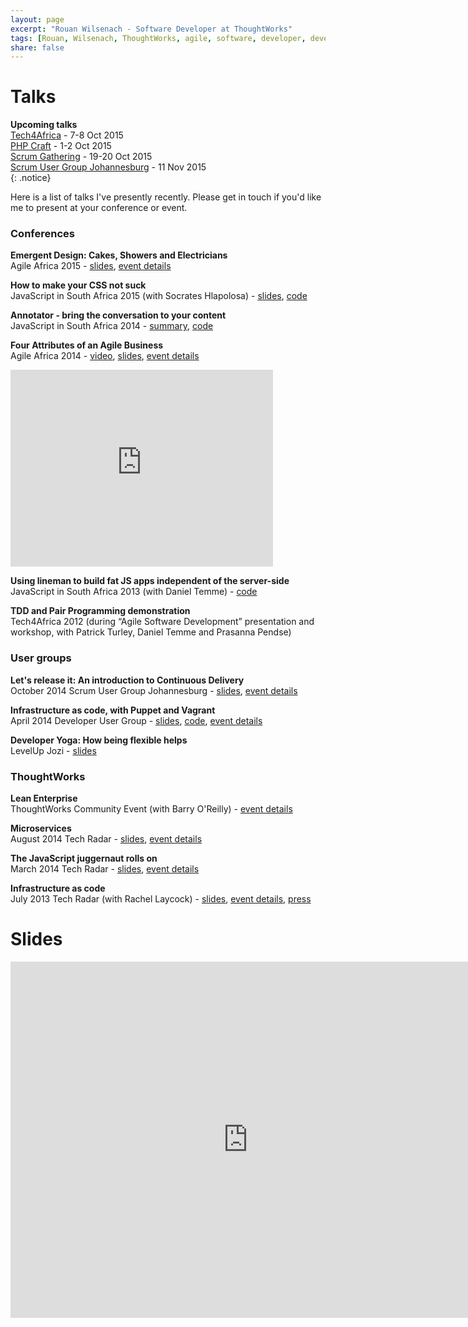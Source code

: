 ```yaml
---
layout: page
excerpt: "Rouan Wilsenach - Software Developer at ThoughtWorks"
tags: [Rouan, Wilsenach, ThoughtWorks, agile, software, developer, development, continuous, delivery]
share: false
---
```

# Talks

__Upcoming talks__  
[Tech4Africa](http://t4a2015.sched.org/event/c1af75599f69612f590d3a3f01099961) - 7-8 Oct 2015  
[PHP Craft](http://phpsouthafrica.com/#schedule) - 1-2 Oct 2015  
[Scrum Gathering](http://sugsa.org.za/scrum-gathering-south-africa-2015/speakers/rouan-wilsenach-heroes-need-sleep-too-techniques-for-stress-free-software-releases/) - 19-20 Oct 2015  
[Scrum User Group Johannesburg](http://www.meetup.com/Scrum-User-Group-Johannesburg/events/219835943/) - 11 Nov 2015  
{: .notice}

Here is a list of talks I've presently recently. Please get in touch if you'd like me to present at your conference or event.

### Conferences

__Emergent Design: Cakes, Showers and Electricians__  
Agile Africa 2015 - [slides](http://www.slideshare.net/rouanw/emergent-design-cakes-showers-and-electricians), [event details](http://agileafrica.jcse.org.za/proposal/emergent-design-cakes-showers-and-electricians)

__How to make your CSS not suck__  
JavaScript in South Africa 2015 (with Socrates Hlapolosa) - [slides](http://www.slideshare.net/rouanw/how-to-make-your-css-not-suck), [code](https://github.com/rouanw/style-guide-demo)

__Annotator - bring the conversation to your content__  
JavaScript in South Africa 2014 - [summary](http://www.jsinsa.com/jsinsa/2014/files/cheatsheet/JSinSA%202014%20handout%20-%20Annotator.pdf), [code](https://github.com/rouanw/jsinsa2014)

__Four Attributes of an Agile Business__  
Agile Africa 2014 - [video](https://www.youtube.com/watch?v=yBAhKK3_1j8), [slides](http://www.slideshare.net/rouanw/four-attributes-of-an-agile-business), [event details](http://agileafrica.jcse.org.za/node/36)

<iframe width="420" height="315" src="https://www.youtube.com/embed/yBAhKK3_1j8" frameborder="0" allowfullscreen></iframe>
<br/>

__Using lineman to build fat JS apps independent of the server-side__  
JavaScript in South Africa 2013 (with Daniel Temme) - [code](https://github.com/dmt/tourism-app)

__TDD and Pair Programming demonstration__  
Tech4Africa 2012 (during “Agile Software Development” presentation and workshop, with Patrick Turley, Daniel Temme and Prasanna Pendse)

### User groups

__Let's release it: An introduction to Continuous Delivery__  
October 2014 Scrum User Group Johannesburg - [slides](https://www.slideshare.net/rouanw/lets-release-it-an-intro-to-continuous-delivery), [event details](http://www.meetup.com/Scrum-User-Group-Johannesburg/events/197501852/)

__Infrastructure as code, with Puppet and Vagrant__  
April 2014 Developer User Group - [slides](http://www.slideshare.net/rouanw/infrastructure-as-code-51794189), [code](https://github.com/rouanw/infrastructure-as-code-dug), [event details](http://www.meetup.com/DeveloperUG/events/146654382/)

__Developer Yoga: How being flexible helps__  
LevelUp Jozi - [slides](https://github.com/rouanw/developer-yoga)

### ThoughtWorks

__Lean Enterprise__  
ThoughtWorks Community Event (with Barry O'Reilly) - [event details](http://info.thoughtworks.com/lean-enterprise-community-registration-page-sa.html)

__Microservices__  
August 2014 Tech Radar - [slides](http://www.slideshare.net/rouanw/microservices-rouan-wilsenach), [event details](http://info.thoughtworks.com/techradar-event-2aug2014-johannesburg-registration.html)

__The JavaScript juggernaut rolls on__  
March 2014 Tech Radar - [slides](http://www.slideshare.net/rouanw/thoughtworks-tech-radar-jan-2014), [event details](http://info.thoughtworks.com/techradar-event-johannesburg-4march2014-registration.html)

__Infrastructure as code__  
July 2013 Tech Radar (with Rachel Laycock) - [slides](http://www.slideshare.net/rouanw/may-2013-thoughtworks-tech-radar), [event details](http://info.thoughtworks.com/tech_radar_event_18_july_2013_registration_page.html), [press](http://www.htxt.co.za/2013/07/19/thoughtworks-wants-to-burn-your-servers/)

# Slides

<iframe src="http://www.slideshare.net/rouanw/slideshelf" width="760px" height="570px" frameborder="0" marginwidth="0" marginheight="0" scrolling="no" style="border:none;" allowfullscreen webkitallowfullscreen mozallowfullscreen></iframe>
